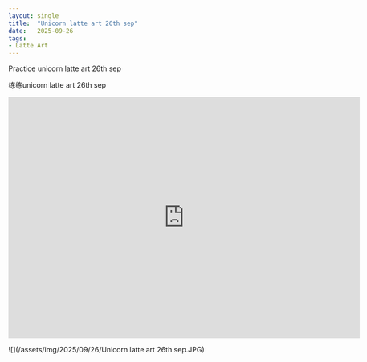 ```yaml
---
layout: single
title:  "Unicorn latte art 26th sep"
date:   2025-09-26
tags:
- Latte Art
---
```


Practice unicorn latte art 26th sep

练练unicorn latte art 26th sep

<div class="embed-container">
  <iframe
      src="https://www.youtube.com/embed/hHvqyyUnOyg"
      width="700"
      height="480"
      frameborder="0"
      allowfullscreen="true">
  </iframe>
</div>

![](/assets/img/2025/09/26/Unicorn latte art 26th sep.JPG)
